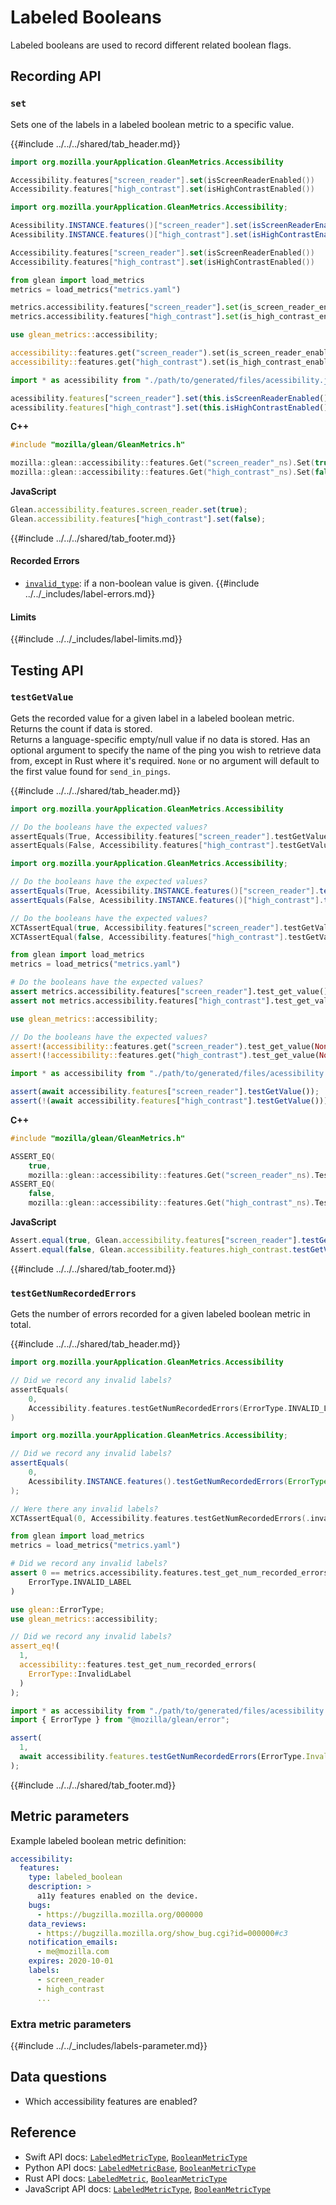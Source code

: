 # Labeled Booleans

Labeled booleans are used to record different related boolean flags.

## Recording API

### `set`

Sets one of the labels in a labeled boolean metric to a specific value.

{{#include ../../../shared/tab_header.md}}

<div data-lang="Kotlin" class="tab">

```Kotlin
import org.mozilla.yourApplication.GleanMetrics.Accessibility

Accessibility.features["screen_reader"].set(isScreenReaderEnabled())
Accessibility.features["high_contrast"].set(isHighContrastEnabled())
```
</div>

<div data-lang="Java" class="tab">

```Java
import org.mozilla.yourApplication.GleanMetrics.Accessibility;

Acessibility.INSTANCE.features()["screen_reader"].set(isScreenReaderEnabled());
Acessibility.INSTANCE.features()["high_contrast"].set(isHighContrastEnabled());
```
</div>

<div data-lang="Swift" class="tab">

```Swift
Accessibility.features["screen_reader"].set(isScreenReaderEnabled())
Accessibility.features["high_contrast"].set(isHighContrastEnabled())
```
</div>

<div data-lang="Python" class="tab">

```Python
from glean import load_metrics
metrics = load_metrics("metrics.yaml")

metrics.accessibility.features["screen_reader"].set(is_screen_reader_enabled())
metrics.accessibility.features["high_contrast"].set(is_high_contrast_enabled())
```
</div>

<div data-lang="Rust" class="tab">

```Rust
use glean_metrics::accessibility;

accessibility::features.get("screen_reader").set(is_screen_reader_enabled());
accessibility::features.get("high_contrast").set(is_high_contrast_enabled());
```
</div>

<div data-lang="JavaScript" class="tab">

```js
import * as acessibility from "./path/to/generated/files/acessibility.js";

acessibility.features["screen_reader"].set(this.isScreenReaderEnabled());
acessibility.features["high_contrast"].set(this.isHighContrastEnabled());
```
</div>

<div data-lang="Firefox Desktop" class="tab">

**C++**
```cpp
#include "mozilla/glean/GleanMetrics.h"

mozilla::glean::accessibility::features.Get("screen_reader"_ns).Set(true);
mozilla::glean::accessibility::features.Get("high_contrast"_ns).Set(false);
```

**JavaScript**
```js
Glean.accessibility.features.screen_reader.set(true);
Glean.accessibility.features["high_contrast"].set(false);
```
</div>

{{#include ../../../shared/tab_footer.md}}

#### Recorded Errors

* [`invalid_type`](../../user/metrics/error-reporting.md): if a non-boolean value is given.
{{#include ../../_includes/label-errors.md}}

#### Limits

{{#include ../../_includes/label-limits.md}}

## Testing API

### `testGetValue`

Gets the recorded value for a given label in a labeled boolean metric.  
Returns the count if data is stored.  
Returns a language-specific empty/null value if no data is stored.
Has an optional argument to specify the name of the ping you wish to retrieve data from, except
in Rust where it's required. `None` or no argument will default to the first value found for `send_in_pings`.

{{#include ../../../shared/tab_header.md}}

<div data-lang="Kotlin" class="tab">

```Kotlin
import org.mozilla.yourApplication.GleanMetrics.Accessibility

// Do the booleans have the expected values?
assertEquals(True, Accessibility.features["screen_reader"].testGetValue())
assertEquals(False, Accessibility.features["high_contrast"].testGetValue())
```
</div>

<div data-lang="Java" class="tab">

```Java
import org.mozilla.yourApplication.GleanMetrics.Accessibility;

// Do the booleans have the expected values?
assertEquals(True, Acessibility.INSTANCE.features()["screen_reader"].testGetValue());
assertEquals(False, Acessibility.INSTANCE.features()["high_contrast"].testGetValue());
```
</div>

<div data-lang="Swift" class="tab">

```Swift
// Do the booleans have the expected values?
XCTAssertEqual(true, Accessibility.features["screen_reader"].testGetValue())
XCTAssertEqual(false, Accessibility.features["high_contrast"].testGetValue())
```
</div>

<div data-lang="Python" class="tab">

```Python
from glean import load_metrics
metrics = load_metrics("metrics.yaml")

# Do the booleans have the expected values?
assert metrics.accessibility.features["screen_reader"].test_get_value()
assert not metrics.accessibility.features["high_contrast"].test_get_value()
```
</div>

<div data-lang="Rust" class="tab">

```Rust
use glean_metrics::accessibility;

// Do the booleans have the expected values?
assert!(accessibility::features.get("screen_reader").test_get_value(None).unwrap());
assert!(!accessibility::features.get("high_contrast").test_get_value(None).unwrap());
```
</div>

<div data-lang="JavaScript" class="tab">

```js
import * as accessibility from "./path/to/generated/files/acessibility.js";

assert(await accessibility.features["screen_reader"].testGetValue());
assert(!(await accessibility.features["high_contrast"].testGetValue()));
```
</div>

<div data-lang="Firefox Desktop" class="tab">

**C++**
```cpp
#include "mozilla/glean/GleanMetrics.h"

ASSERT_EQ(
    true,
    mozilla::glean::accessibility::features.Get("screen_reader"_ns).TestGetValue().unwrap().ref());
ASSERT_EQ(
    false,
    mozilla::glean::accessibility::features.Get("high_contrast"_ns).TestGetValue().unwrap().ref());
```

**JavaScript**
```js
Assert.equal(true, Glean.accessibility.features["screen_reader"].testGetValue());
Assert.equal(false, Glean.accessibility.features.high_contrast.testGetValue());
```
</div>

{{#include ../../../shared/tab_footer.md}}

### `testGetNumRecordedErrors`

Gets the number of errors recorded for a given labeled boolean metric in total.

{{#include ../../../shared/tab_header.md}}

<div data-lang="Kotlin" class="tab">

```Kotlin
import org.mozilla.yourApplication.GleanMetrics.Accessibility

// Did we record any invalid labels?
assertEquals(
    0,
    Accessibility.features.testGetNumRecordedErrors(ErrorType.INVALID_LABEL)
)
```
</div>

<div data-lang="Java" class="tab">

```Java
import org.mozilla.yourApplication.GleanMetrics.Accessibility;

// Did we record any invalid labels?
assertEquals(
    0,
    Acessibility.INSTANCE.features().testGetNumRecordedErrors(ErrorType.INVALID_LABEL)
);
```
</div>

<div data-lang="Swift" class="tab">

```Swift
// Were there any invalid labels?
XCTAssertEqual(0, Accessibility.features.testGetNumRecordedErrors(.invalidLabel))
```
</div>

<div data-lang="Python" class="tab">

```Python
from glean import load_metrics
metrics = load_metrics("metrics.yaml")

# Did we record any invalid labels?
assert 0 == metrics.accessibility.features.test_get_num_recorded_errors(
    ErrorType.INVALID_LABEL
)
```
</div>

<div data-lang="Rust" class="tab">

```Rust
use glean::ErrorType;
use glean_metrics::accessibility;

// Did we record any invalid labels?
assert_eq!(
  1,
  accessibility::features.test_get_num_recorded_errors(
    ErrorType::InvalidLabel
  )
);
```
</div>

<div data-lang="JavaScript" class="tab">

```js
import * as accessibility from "./path/to/generated/files/acessibility.js";
import { ErrorType } from "@mozilla/glean/error";

assert(
  1,
  await accessibility.features.testGetNumRecordedErrors(ErrorType.InvalidLabel)
);
```
</div>

<div data-lang="Firefox Desktop" class="tab"></div>

{{#include ../../../shared/tab_footer.md}}

## Metric parameters

Example labeled boolean metric definition:

```YAML
accessibility:
  features:
    type: labeled_boolean
    description: >
      a11y features enabled on the device.
    bugs:
      - https://bugzilla.mozilla.org/000000
    data_reviews:
      - https://bugzilla.mozilla.org/show_bug.cgi?id=000000#c3
    notification_emails:
      - me@mozilla.com
    expires: 2020-10-01
    labels:
      - screen_reader
      - high_contrast
      ...
```

### Extra metric parameters

{{#include ../../_includes/labels-parameter.md}}

## Data questions

* Which accessibility features are enabled?

## Reference

* Swift API docs: [`LabeledMetricType`](../../../swift/Classes/LabeledMetricType.html), [`BooleanMetricType`](../../../swift/Classes/BooleanMetricType.html)
* Python API docs: [`LabeledMetricBase`](../../../python/glean/metrics/labeled.html), [`BooleanMetricType`](../../../python/glean/metrics/boolean.html)
* Rust API docs: [`LabeledMetric`](../../../docs/glean/private/struct.LabeledMetric.html), [`BooleanMetricType`](../../../docs/glean/private/struct.BooleanMetric.html)
* JavaScript API docs: [`LabeledMetricType`](https://mozilla.github.io/glean.js/classes/core_metrics_types_labeled.default.html), [`BooleanMetricType`](https://mozilla.github.io/glean.js/classes/core_metrics_types_boolean.default.html)
